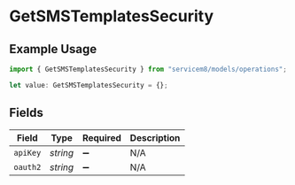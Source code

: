 # GetSMSTemplatesSecurity

## Example Usage

```typescript
import { GetSMSTemplatesSecurity } from "servicem8/models/operations";

let value: GetSMSTemplatesSecurity = {};
```

## Fields

| Field              | Type               | Required           | Description        |
| ------------------ | ------------------ | ------------------ | ------------------ |
| `apiKey`           | *string*           | :heavy_minus_sign: | N/A                |
| `oauth2`           | *string*           | :heavy_minus_sign: | N/A                |